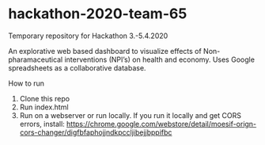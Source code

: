 # hackathon-2020-team-65
Temporary repository for Hackathon 3.-5.4.2020

An explorative web based dashboard to visualize effects of Non-pharamaceutical interventions (NPI’s) on health and economy. Uses Google spreadsheets as a collaborative database.

How to run
1) Clone this repo 
2) Run index.html
3) Run on a webserver or run locally. If you run it locally and get CORS errors, install: https://chrome.google.com/webstore/detail/moesif-orign-cors-changer/digfbfaphojjndkpccljibejjbppifbc
